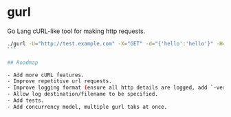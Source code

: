 # gurl

Go Lang cURL-like tool for making http requests.

````bash
./gurl -U="http://test.example.com" -X="GET" -d="{'hello':'hello'}" -H="Test: 123" -interval=2 -repeat=2
```

## Roadmap

- Add more cURL features.
- Improve repetitive url requests.
- Improve logging format (ensure all http details are logged, add `-verbose` for extra details).
- Allow log destination/filename to be specified.
- Add tests.
- Add concurrency model, multiple gurl taks at once.
